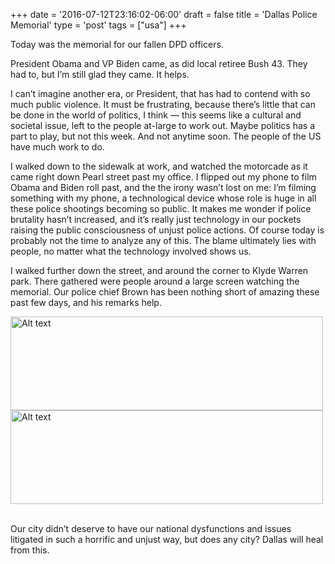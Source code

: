 +++
date = '2016-07-12T23:16:02-06:00'
draft = false
title = 'Dallas Police Memorial'
type = 'post'
tags = ["usa"]
+++

Today was the memorial for our fallen DPD officers.<br />

President Obama and VP Biden came, as did local retiree Bush 43. They had to, but I’m still glad they came. It helps.<br />

I can’t imagine another era, or President, that has had to contend with so much public violence. It must be frustrating, because there’s little that can be done in the world of politics, I think — this seems like a cultural and societal issue, left to the people at-large to work out. Maybe politics has a part to play, but not this week. And not anytime soon. The people of the US have much work to do.<br />

I walked down to the sidewalk at work, and watched the motorcade as it came right down Pearl street past my office. I flipped out my phone to film Obama and Biden roll past, and the the irony wasn’t lost on me: I’m filming something with my phone, a technological device whose role is huge in all these police shootings becoming so public. It makes me wonder if police brutality hasn’t increased, and it’s really just technology in our pockets raising the public consciousness of unjust police actions. Of course today is probably not the time to analyze any of this. The blame ultimately lies with people, no matter what the technology involved shows us.<br />

I walked further down the street, and around the corner to Klyde Warren park. There gathered were people around a large screen watching the memorial. Our police chief Brown has been nothing short of amazing these past few days, and his remarks help.<br />

<div class="image-row">
<img src="https://julianwest.me/Blog/posts/Dallas-Police-Memorial/memorial1.jpeg" alt="Alt text" width="500" height="150">
<img src="https://julianwest.me/Blog/posts/Dallas-Police-Memorial/memorial2.jpeg" alt="Alt text" width="500" height="150">
</div>
<br />

Our city didn’t deserve to have our national dysfunctions and issues litigated in such a horrific and unjust way, but does any city? Dallas will heal from this.
